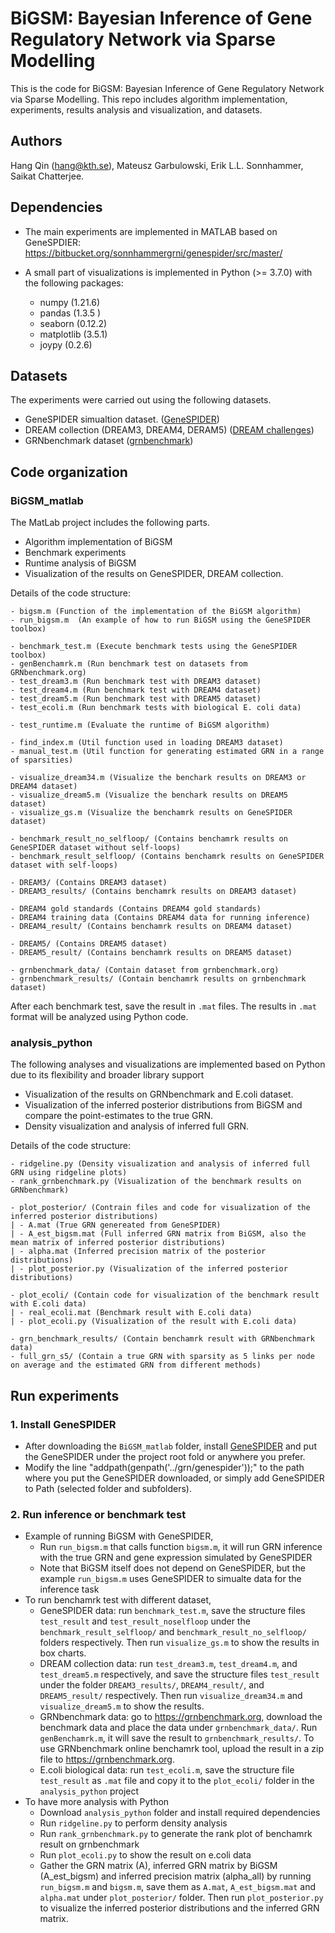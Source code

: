 # BiGSM: Bayesian Inference of Gene Regulatory Network via Sparse Modelling

This is the code for BiGSM: Bayesian Inference of Gene Regulatory Network via Sparse Modelling. This repo includes algorithm implementation, experiments, results analysis and visualization, and datasets.

## Authors
Hang Qin (hang@kth.se), Mateusz Garbulowski, Erik L.L. Sonnhammer, Saikat Chatterjee.

## Dependencies
- The main experiments are implemented in MATLAB based on GeneSPDIER: https://bitbucket.org/sonnhammergrni/genespider/src/master/

- A small part of visualizations is implemented in Python (>= 3.7.0) with the following packages:
    - numpy (1.21.6)
    - pandas (1.3.5 )
    - seaborn (0.12.2)
    - matplotlib (3.5.1)
    - joypy (0.2.6)

## Datasets
The experiments were carried out using the following datasets. 
- GeneSPIDER simualtion dataset. ([GeneSPIDER](https://bitbucket.org/sonnhammergrni/genespider/src/master/))
- DREAM collection (DREAM3, DREAM4, DERAM5) ([DREAM challenges](https://gnw.sourceforge.net/dreamchallenge.html))
- GRNbenchmark dataset ([grnbenchmark](https://grnbenchmark.org/))

## Code organization
### BiGSM_matlab
The MatLab project includes the following parts.
- Algorithm implementation of BiGSM
- Benchmark experiments
- Runtime analysis of BiGSM
- Visualization of the results on GeneSPIDER, DREAM collection.

Details of the code structure:
````
- bigsm.m (Function of the implementation of the BiGSM algorithm)
- run_bigsm.m  (An example of how to run BiGSM using the GeneSPIDER toolbox)

- benchmark_test.m (Execute benchmark tests using the GeneSPIDER toolbox)
- genBenchamrk.m (Run benchmark test on datasets from GRNbenchmark.org)
- test_dream3.m (Run benchmark test with DREAM3 dataset)
- test_dream4.m (Run benchmark test with DREAM4 dataset)
- test_dream5.m (Run benchmark test with DREAM5 dataset)
- test_ecoli.m (Run benchmark tests with biological E. coli data)

- test_runtime.m (Evaluate the runtime of BiGSM algorithm)

- find_index.m (Util function used in loading DREAM3 dataset)
- manual_test.m (Util function for generating estimated GRN in a range of sparsities)

- visualize_dream34.m (Visualize the benchark results on DREAM3 or DREAM4 dataset)
- visualize_dream5.m (Visualize the benchark results on DREAM5 dataset)
- visualize_gs.m (Visualize the benchamrk results on GeneSPIDER dataset)

- benchmark_result_no_selfloop/ (Contains benchamrk results on GeneSPIDER dataset without self-loops)
- benchmark_result_selfloop/ (Contains benchamrk results on GeneSPIDER dataset with self-loops)

- DREAM3/ (Contains DREAM3 dataset)
- DREAM3_results/ (Contains benchamrk results on DREAM3 dataset)

- DREAM4 gold standards (Contains DREAM4 gold standards)
- DREAM4 training data (Contains DREAM4 data for running inference)
- DREAM4_result/ (Contains benchamrk results on DREAM4 dataset)

- DREAM5/ (Contains DREAM5 dataset)
- DREAM5_result/ (Contains benchamrk results on DREAM5 dataset)

- grnbenchmark_data/ (Contain dataset from grnbenchmark.org)
- grnbenchmark_results/ (Contain benchamrk results on grnbenchmark dataset)
````

After each benchmark test, save the result in `.mat` files. The results in `.mat` format will be analyzed using Python code.

### analysis_python
The following analyses and visualizations are implemented based on Python due to its flexibility and broader library support
- Visualization of the results on GRNbenchmark and E.coli dataset.
- Visualization of the inferred posterior distributions from BiGSM and compare the point-estimates to the true GRN.
- Density visualization and analysis of inferred full GRN.

Details of the code structure:
````
- ridgeline.py (Density visualization and analysis of inferred full GRN using ridgeline plots)
- rank_grnbenchmark.py (Visualization of the benchmark results on GRNbenchmark)

- plot_posterior/ (Contrain files and code for visualization of the inferred posterior distributions)
| - A.mat (True GRN genereated from GeneSPIDER)
| - A_est_bigsm.mat (Full inferred GRN matrix from BiGSM, also the mean matrix of inferred posterior distributions)
| - alpha.mat (Inferred precision matrix of the posterior distributions)
| - plot_posterior.py (Visualization of the inferred posterior distributions)

- plot_ecoli/ (Contain code for visualization of the benchmark result with E.coli data)
| - real_ecoli.mat (Benchmark result with E.coli data)
| - plot_ecoli.py (Visualization of the result with E.coli data)

- grn_benchmark_results/ (Contain benchamrk result with GRNbenchmark data)
- full_grn_s5/ (Contain a true GRN with sparsity as 5 links per node on average and the estimated GRN from different methods)
````

## Run experiments 
### 1. Install GeneSPIDER
- After downloading the `BiGSM_matlab` folder, install [GeneSPIDER](https://bitbucket.org/sonnhammergrni/genespider/src/master/) and put the GeneSPIDER under the project root fold or anywhere you prefer.
- Modify the line "addpath(genpath('../grn/genespider'));" to the path where you put the GeneSPIDER downloaded, or simply add GeneSPIDER to Path (selected folder and subfolders).

### 2. Run inference or benchmark test
- Example of running BiGSM with GeneSPIDER,
    - Run `run_bigsm.m` that calls function `bigsm.m`, it will run GRN inference with the true GRN and gene expression simulated by GeneSPIDER
    - Note that BiGSM itself does not depend on GeneSPIDER, but the example `run_bigsm.m` uses GeneSPIDER to simualte data for the inference task
- To run benchamrk test with different dataset,
    - GeneSPIDER data: run `benchmark_test.m`, save the structure files `test_result` and `test_result_noselfloop` under the `benchmark_result_selfloop/`
     and `benchmark_result_no_selfloop/` folders respectively. Then run `visualize_gs.m` to show the results in box charts. 
    - DREAM collection data: run `test_dream3.m`, `test_dream4.m`, and `test_dream5.m` respectively, and save the structure files `test_result` under the 
    folder `DREAM3_results/`, `DREAM4_result/`, and `DREAM5_result/` respectively. Then run `visualize_dream34.m` and `visualize_dream5.m` to show
     the results. 
    - GRNbenchmark data: go to https://grnbenchmark.org, download the benchmark data and place the data under `grnbenchmark_data/`. Run `genBenchamrk.m`, it
     will save the result to `grnbenchmark_results/`. To use GRNbenchmark online benchamrk tool, upload the result in a zip file to https://grnbenchmark.org. 
    - E.coli biological data: run `test_ecoli.m`, save the structure file `test_result` as `.mat` file and copy it to the `plot_ecoli/` folder in
     the `analysis_python` project
- To have more analysis with Python
    - Download `analysis_python` folder and install required dependencies
    - Run `ridgeline.py` to perform density analysis
    - Run `rank_grnbenchmark.py` to generate the rank plot of benchamrk result on grnbenchmark
    - Run `plot_ecoli.py` to show the result on e.coli data
    - Gather the GRN matrix (A), inferred GRN matrix by BiGSM (A_est_bigsm) and inferred precision matrix (alpha_all) by running `run_bigsm.m` and `bigsm.m`, 
    save them as `A.mat`, `A_est_bigsm.mat` and `alpha.mat` under `plot_posterior/` folder. Then run `plot_posterior.py` to visualize the inferred posterior 
    distributions and the inferred GRN matrix. 
